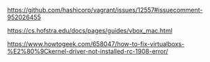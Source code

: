 https://github.com/hashicorp/vagrant/issues/12557#issuecomment-952026455

https://cs.hofstra.edu/docs/pages/guides/vbox_mac.html

https://www.howtogeek.com/658047/how-to-fix-virtualboxs-%E2%80%9Ckernel-driver-not-installed-rc-1908-error/
